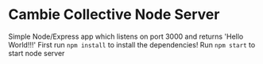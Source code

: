 # Cambie Collective Node Server

Simple Node/Express app which listens on port 3000 and returns 'Hello World!!!'
First run `npm install` to install the dependencies!
Run `npm start` to start node server
